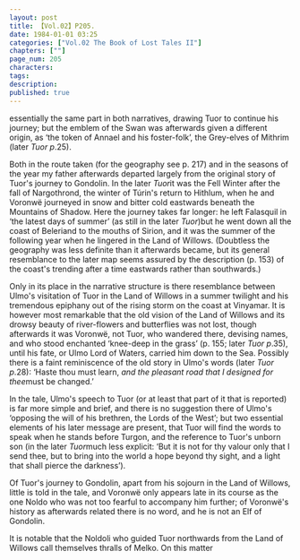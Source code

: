 ```yaml
---
layout: post
title: 【Vol.02】P205.
date: 1984-01-01 03:25
categories: ["Vol.02 The Book of Lost Tales II"]
chapters: [""]
page_num: 205
characters: 
tags: 
description: 
published: true
---
```


<p style="text-indent: 0;">
essentially the same part in both narratives, drawing Tuor to continue his journey; but the emblem of the Swan was afterwards given a different origin, as ‘the token of Annael and his foster-folk’, the Grey-elves of Mithrim (later <I>Tuor p</I>.25).
</p>

Both in the route taken (for the geography see p. 217) and in the seasons of the year my father afterwards departed largely from the original story of Tuor's journey to Gondolin. In the later <I>Tuor</I>it was the Fell Winter after the fall of Nargothrond, the winter of Túrin's return to Hithlum, when he and Voronwë journeyed in snow and bitter cold eastwards beneath the Mountains of Shadow. Here the journey takes far longer: he left Falasquil in ‘the latest days of summer’ (as still in the later <I>Tuor</I>)but he went down all the coast of Beleriand to the mouths of Sirion, and it was the summer of the following year when he lingered in the Land of Willows. (Doubtless the geography was less definite than it afterwards became, but its general resemblance to the later map seems assured by the description (p. 153) of the coast's trending after a time eastwards rather than southwards.)

Only in its place in the narrative structure is there resemblance between Ulmo's visitation of Tuor in the Land of Willows in a summer twilight and his tremendous epiphany out of the rising storm on the coast at Vinyamar. It is however most remarkable that the old vision of the Land of Willows and its drowsy beauty of river-flowers and butterflies was not lost, though afterwards it was Voronwë, not Tuor, who wandered there, devising names, and who stood enchanted ‘knee-deep in the grass’ (p. 155; later <I>Tuor p</I>.35), until his fate, or Ulmo Lord of Waters, carried him down to the Sea. Possibly there is a faint reminiscence of the old story in Ulmo's words (later <I>Tuor p</I>.28): ‘Haste thou must learn, <I>and the pleasant road that I designed for thee</I>must be changed.’

In the tale, Ulmo's speech to Tuor (or at least that part of it that is reported) is far more simple and brief, and there is no suggestion there of Ulmo's ‘opposing the will of his brethren, the Lords of the West’; but two essential elements of his later message are present, that Tuor will find the words to speak when he stands before Turgon, and the reference to Tuor's unborn son (in the later <I>Tuor</I>much less explicit: ‘But it is not for thy valour only that I send thee, but to bring into the world a hope beyond thy sight, and a light that shall pierce the darkness’).

Of Tuor's journey to Gondolin, apart from his sojourn in the Land of Willows, little is told in the tale, and Voronwë only appears late in its course as the one Noldo who was not too fearful to accompany him further; of Voronwë's history as afterwards related there is no word, and he is not an Elf of Gondolin.

It is notable that the Noldoli who guided Tuor northwards from the Land of Willows call themselves thralls of Melko. On this matter

